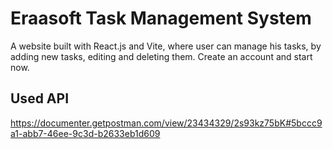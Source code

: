 # Eraasoft Task Management System

A website built with React.js and Vite, where user can manage his tasks, by adding new tasks, editing and deleting them. Create an account and start now.

## Used API

https://documenter.getpostman.com/view/23434329/2s93kz75bK#5bccc9a1-abb7-46ee-9c3d-b2633eb1d609
